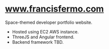 # www.francisfermo.com
Space-themed developer portfolio website.

- Hosted using EC2 AWS instance.
- ThreeJS and Angular frontend.
- Backend framework TBD.

